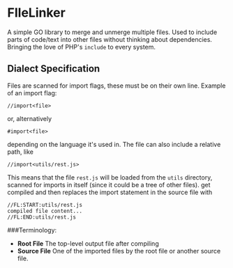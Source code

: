 # FIleLinker
A simple GO library to merge and unmerge multiple files. Used to include parts of code/text into other files without thinking about dependencies.
Bringing the love of PHP's `include` to every system.

## Dialect Specification
Files are scanned for import flags, these must be on their own line. Example of an import flag:
```
//import<file>
```
or, alternatively
```
#import<file>
```
depending on the language it's used in.
The file can also include a relative path, like
```
//import<utils/rest.js>
```
This means that the file `rest.js` will be loaded from the `utils` directory, scanned for imports in itself (since it could be a tree of other files). get compiled and then replaces the import statement in the source file with
```
//FL:START:utils/rest.js
compiled file content...
//FL:END:utils/rest.js
```

###Terminology:
 - **Root File** The top-level output file after compiling
 - **Source File** One of the imported files by the root file or another source file.